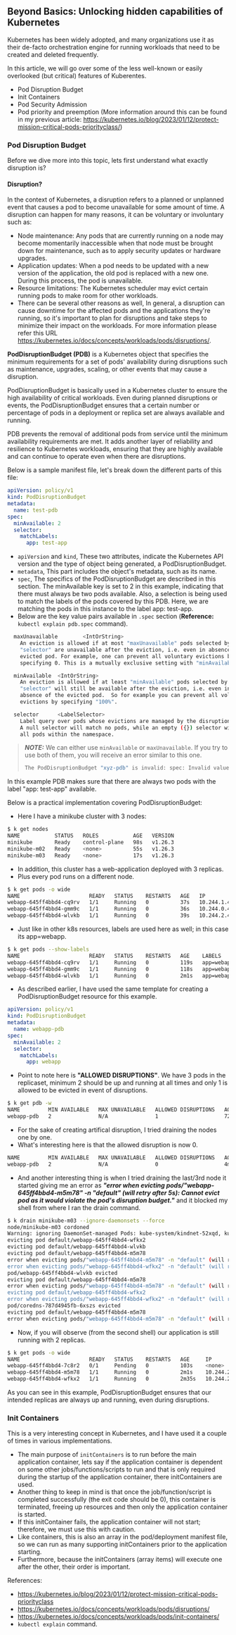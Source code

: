 ## Beyond Basics: Unlocking hidden capabilities of Kubernetes ##

Kubernetes has been widely adopted, and many organizations use it as their de-facto orchestration engine for running workloads that need to be created and deleted frequently.

In this article, we will go over some of the less well-known or easily overlooked (but critical) features of Kuberentes.

- Pod Disruption Budget
- Init Containers
- Pod Security Admission
- Pod priority and preemption (More information around this can be found in my previous article: https://kubernetes.io/blog/2023/01/12/protect-mission-critical-pods-priorityclass/)

### Pod Disruption Budget

Before we dive more into this topic, lets first understand what exactly disruption is?

#### Disruption?

In the context of Kubernetes, a disruption refers to a planned or unplanned event that causes a pod to become unavailable for some amount of time. A disruption can happen for many reasons, it can be voluntary or involuntary such as:
- Node maintenance: Any pods that are currently running on a node may become momentarily inaccessible when that node must be brought down for maintenance, such as to apply security updates or hardware upgrades.
- Application updates: When a pod needs to be updated with a new version of the application, the old pod is replaced with a new one. During this process, the pod is unavailable.
- Resource limitations: The Kubernetes scheduler may evict certain running pods to make room for other workloads.
- There can be several other reasons as well, In general, a disruption can cause downtime for the affected pods and the applications they're running, so it's important to plan for disruptions and take steps to minimize their impact on the workloads. For more information please refer this URL https://kubernetes.io/docs/concepts/workloads/pods/disruptions/. 

**PodDisruptionBudget (PDB)** is a Kubernetes object that specifies the minimum requirements for a set of pods' availability during disruptions such as maintenance, upgrades, scaling, or other events that may cause a disruption.

PodDisruptionBudget is basically used in a Kubernetes cluster to ensure the high availability of critical workloads. Even during planned disruptions or events, the PodDisruptionBudget ensures that a certain number or percentage of pods in a deployment or replica set are always available and running.

PDB prevents the removal of additional pods from service until the minimum availability requirements are met. It adds another layer of reliability and resilience to Kubernetes workloads, ensuring that they are highly available and can continue to operate even when there are disruptions.

Below is a sample manifest file, let's break down the different parts of this file:

```yaml
apiVersion: policy/v1
kind: PodDisruptionBudget
metadata:
  name: test-pdb
spec:
  minAvailable: 2
  selector:
    matchLabels:
      app: test-app
```

- `apiVersion` and `kind`, These two attributes, indicate the Kubernetes API version and the type of object being generated, a PodDisruptionBudget.
- `metadata`, This part includes the object's metadata, such as its name.
- `spec`, The specifics of the PodDisruptionBudget are described in this section. The minAvailable key is set to 2 in this example, indicating that there must always be two pods available. Also, a selection is being used to match the labels of the pods covered by this PDB. Here, we are matching the pods in this instance to the label app: test-app.
- Below are the key value pairs available in `.spec` section (**Reference:** `kubectl explain pdb.spec` command).
```bash
  maxUnavailable        <IntOrString>
    An eviction is allowed if at most "maxUnavailable" pods selected by
    "selector" are unavailable after the eviction, i.e. even in absence of the
    evicted pod. For example, one can prevent all voluntary evictions by
    specifying 0. This is a mutually exclusive setting with "minAvailable".

  minAvailable  <IntOrString>
    An eviction is allowed if at least "minAvailable" pods selected by
    "selector" will still be available after the eviction, i.e. even in the
    absence of the evicted pod.  So for example you can prevent all voluntary
    evictions by specifying "100%".

  selector      <LabelSelector>
    Label query over pods whose evictions are managed by the disruption budget.
    A null selector will match no pods, while an empty ({}) selector will select
    all pods within the namespace.
```

> **_NOTE:_**  We can either use `minAvailable` or `maxUnavailable`. If you try to use both of them, you will receive an error similar to this one.
> ```bash
> The PodDisruptionBudget "xyz-pdb" is invalid: spec: Invalid value: policy.PodDisruptionBudgetSpec{MinAvailable:(*intstr.IntOrString)(0xc00efdb120), Selector:(*v1.LabelSelector)(0xc00efdb140), MaxUnavailable:(*intstr.IntOrString)(0xc00efdb160), UnhealthyPodEvictionPolicy:(*policy.UnhealthyPodEvictionPolicyType)(nil)}: minAvailable and maxUnavailable cannot be both set
> ```

In this example PDB makes sure that there are always two pods with the label "app: test-app" available.

Below is a practical implementation covering PodDisruptionBudget:

- Here I have a minikube cluster with 3 nodes:
```bash
$ k get nodes
NAME           STATUS   ROLES           AGE   VERSION
minikube       Ready    control-plane   98s   v1.26.3
minikube-m02   Ready    <none>          55s   v1.26.3
minikube-m03   Ready    <none>          17s   v1.26.3
```

- In addition, this cluster has a web-application deployed with 3 replicas.
- Plus every pod runs on a different node.
```bash
$ k get pods -o wide
NAME                      READY   STATUS    RESTARTS   AGE   IP           NODE           NOMINATED NODE   READINESS GATES
webapp-645ff4bbd4-cq9rv   1/1     Running   0          37s   10.244.1.4   minikube-m02   <none>           <none>
webapp-645ff4bbd4-gmm9c   1/1     Running   0          36s   10.244.0.4   minikube       <none>           <none>
webapp-645ff4bbd4-wlvkb   1/1     Running   0          39s   10.244.2.4   minikube-m03   <none>           <none>
```

- Just like in other k8s resources, labels are used here as well; in this case its app=webapp.
```bash
$ k get pods --show-labels
NAME                      READY   STATUS    RESTARTS   AGE    LABELS
webapp-645ff4bbd4-cq9rv   1/1     Running   0          119s   app=webapp,pod-template-hash=645ff4bbd4
webapp-645ff4bbd4-gmm9c   1/1     Running   0          118s   app=webapp,pod-template-hash=645ff4bbd4
webapp-645ff4bbd4-wlvkb   1/1     Running   0          2m1s   app=webapp,pod-template-hash=645ff4bbd4
```

- As described earlier, I have used the same template for creating a PodDisruptionBudget resource for this example.
```yaml
apiVersion: policy/v1
kind: PodDisruptionBudget
metadata:
  name: webapp-pdb
spec:
  minAvailable: 2
  selector:
    matchLabels:
      app: webapp
```

- Point to note here is **"ALLOWED DISRUPTIONS"**. We have 3 pods in the replicaset, minimum 2 should be up and running at all times and only 1 is allowed to be evicted in event of disruptions. 
```bash
$ k get pdb -w
NAME         MIN AVAILABLE   MAX UNAVAILABLE   ALLOWED DISRUPTIONS   AGE
webapp-pdb   2               N/A               1                     72s
```

- For the sake of creating artifical disruption, I tried draining the nodes one by one.
- What's interesting here is that the allowed disruption is now 0.
```bash
NAME         MIN AVAILABLE   MAX UNAVAILABLE   ALLOWED DISRUPTIONS   AGE
webapp-pdb   2               N/A               0                     4m14s
```

- And another interesting thing is when I tried draining the last/3rd node it started giving me an error as _**"error when evicting pods/"webapp-645ff4bbd4-m5m78" -n "default" (will retry after 5s): Cannot evict pod as it would violate the pod's disruption budget."**_ and it blocked my shell from where I ran the drain command.
```bash
$ k drain minikube-m03 --ignore-daemonsets --force
node/minikube-m03 cordoned
Warning: ignoring DaemonSet-managed Pods: kube-system/kindnet-52xqd, kube-system/kube-proxy-sl2nk
evicting pod default/webapp-645ff4bbd4-wfkx2
evicting pod default/webapp-645ff4bbd4-wlvkb
evicting pod default/webapp-645ff4bbd4-m5m78
error when evicting pods/"webapp-645ff4bbd4-m5m78" -n "default" (will retry after 5s): Cannot evict pod as it would violate the pod's disruption budget.
error when evicting pods/"webapp-645ff4bbd4-wfkx2" -n "default" (will retry after 5s): Cannot evict pod as it would violate the pod's disruption budget.
pod/webapp-645ff4bbd4-wlvkb evicted
evicting pod default/webapp-645ff4bbd4-m5m78
error when evicting pods/"webapp-645ff4bbd4-m5m78" -n "default" (will retry after 5s): Cannot evict pod as it would violate the pod's disruption budget.
evicting pod default/webapp-645ff4bbd4-wfkx2
error when evicting pods/"webapp-645ff4bbd4-wfkx2" -n "default" (will retry after 5s): Cannot evict pod as it would violate the pod's disruption budget.
pod/coredns-787d4945fb-6xszs evicted
evicting pod default/webapp-645ff4bbd4-m5m78
error when evicting pods/"webapp-645ff4bbd4-m5m78" -n "default" (will retry after 5s): Cannot evict pod as it would violate the pod's disruption budget.
```

- Now, if you will observe (from the second shell) our application is still running with 2 replicas. 
```bash
$ k get pods -o wide
NAME                      READY   STATUS    RESTARTS   AGE     IP           NODE           NOMINATED NODE   READINESS GATES
webapp-645ff4bbd4-7c8r2   0/1     Pending   0          103s    <none>       <none>         <none>           <none>
webapp-645ff4bbd4-m5m78   1/1     Running   0          2m1s    10.244.2.7   minikube-m03   <none>           <none>
webapp-645ff4bbd4-wfkx2   1/1     Running   0          2m35s   10.244.2.5   minikube-m03   <none>           <none>
```

As you can see in this example, PodDisruptionBudget ensures that our intended replicas are always up and running, even during disruptions.


### Init Containers

This is a very interesting concept in Kubernetes, and I have used it a couple of times in various implementations.
- The main purpose of `initContainers` is to run before the main application container, lets say if the application container is dependent on some other jobs/functions/scripts to run and that is only required during the startup of the application container, there initContainers are used.
- Another thing to keep in mind is that once the job/function/script is completed successfully (the exit code should be 0), this container is terminated, freeing up resources and then only the application container is started.
- If this initContainer fails, the application container will not start; therefore, we must use this with caution.
- Like containers, this is also an array in the pod/deployment manifest file, so we can run as many supporting initContainers prior to the application starting.
- Furthermore, because the initContainers (array items) will execute one after the other, their order is important.




References:
- https://kubernetes.io/blog/2023/01/12/protect-mission-critical-pods-priorityclass
- https://kubernetes.io/docs/concepts/workloads/pods/disruptions/
- https://kubernetes.io/docs/concepts/workloads/pods/init-containers/
- `kubectl explain` command.


